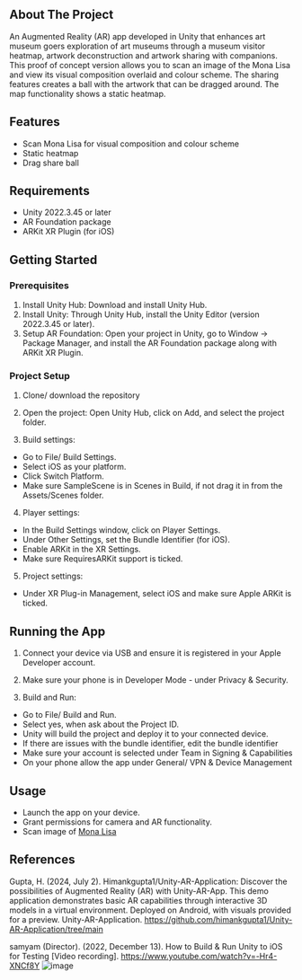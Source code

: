 ## About The Project
An Augmented Reality (AR) app developed in Unity that enhances art museum goers exploration of art museums through a museum visitor heatmap, artwork deconstruction and artwork sharing with companions. This proof of concept version allows you to scan an image of the Mona Lisa and view its visual composition overlaid and colour scheme. The sharing features creates a ball with the artwork that can be dragged around. The map functionality shows a static heatmap. 

## Features
- Scan Mona Lisa for visual composition and colour scheme
- Static heatmap
- Drag share ball

## Requirements
- Unity 2022.3.45 or later
- AR Foundation package
- ARKit XR Plugin (for iOS)

## Getting Started
### Prerequisites
1. Install Unity Hub: Download and install Unity Hub.
2. Install Unity: Through Unity Hub, install the Unity Editor (version 2022.3.45 or later).
3. Setup AR Foundation: Open your project in Unity, go to Window -> Package Manager, and install the AR Foundation package along with ARKit XR Plugin.

### Project Setup
1. Clone/ download the repository
2. Open the project: Open Unity Hub, click on Add, and select the project folder.

3. Build settings:
- Go to File/ Build Settings.
- Select iOS as your platform.
- Click Switch Platform.
- Make sure SampleScene is in Scenes in Build, if not drag it in from the Assets/Scenes folder. 

4. Player settings:
- In the Build Settings window, click on Player Settings.
- Under Other Settings, set the Bundle Identifier (for iOS).
- Enable ARKit in the XR Settings.
- Make sure RequiresARKit support is ticked.

5. Project settings:
- Under XR Plug-in Management, select iOS and make sure Apple ARKit is ticked.

## Running the App
1. Connect your device via USB and ensure it is registered in your Apple Developer account.
2. Make sure your phone is in Developer Mode - under Privacy & Security.

4. Build and Run:
- Go to File/ Build and Run.
- Select yes, when ask about the Project ID.
- Unity will build the project and deploy it to your connected device.
- If there are issues with the bundle identifier, edit the bundle identifier
- Make sure your account is selected under Team in Signing & Capabilities
- On your phone allow the app under General/ VPN & Device Management

## Usage
- Launch the app on your device.
- Grant permissions for camera and AR functionality.
- Scan image of [Mona Lisa](https://drive.google.com/file/d/1CgLZPE-Db8RuFAbgdLhvo8hUU0qOfNp6/view?usp=sharing)

## References
Gupta, H. (2024, July 2). Himankgupta1/Unity-AR-Application: Discover the possibilities of Augmented Reality (AR) with Unity-AR-App. This demo application demonstrates basic AR capabilities through interactive 3D models in a virtual environment. Deployed on Android, with visuals provided for a preview. Unity-AR-Application. https://github.com/himankgupta1/Unity-AR-Application/tree/main

samyam (Director). (2022, December 13). How to Build & Run Unity to iOS for Testing [Video recording]. https://www.youtube.com/watch?v=-Hr4-XNCf8Y
![image](https://github.com/user-attachments/assets/338035da-cfa2-4781-9229-17d20280617d)
